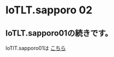# IoTLT.sapporo 02  
## IoTLT.sapporo01の続きです。　　
IoTlT.sapporo01は
[こちら](https://github.com/Yoshiki-Yamada/iotlt01_linebot/README.md)
